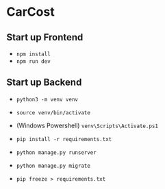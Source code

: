 # CarCost

## Start up Frontend

- `npm install`
- `npm run dev`

## Start up Backend

- `python3 -m venv venv`
- `source venv/bin/activate`
- (Windows Powershell) `venv\Scripts\Activate.ps1`
- `pip install -r requirements.txt`

- `python manage.py runserver`

- `python manage.py migrate`
- `pip freeze > requirements.txt`
